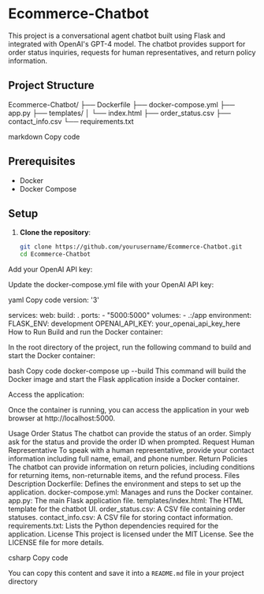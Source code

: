# Ecommerce-Chatbot

This project is a conversational agent chatbot built using Flask and integrated with OpenAI's GPT-4 model. The chatbot provides support for order status inquiries, requests for human representatives, and return policy information.

## Project Structure

Ecommerce-Chatbot/
├── Dockerfile
├── docker-compose.yml
├── app.py
├── templates/
│ └── index.html
├── order_status.csv
├── contact_info.csv
└── requirements.txt

markdown
Copy code

## Prerequisites

- Docker
- Docker Compose

## Setup

1. **Clone the repository**:

   ```bash
   git clone https://github.com/yourusername/Ecommerce-Chatbot.git
   cd Ecommerce-Chatbot
Add your OpenAI API key:

Update the docker-compose.yml file with your OpenAI API key:

yaml
Copy code
version: '3'

services:
  web:
    build: .
    ports:
      - "5000:5000"
    volumes:
      - .:/app
    environment:
      FLASK_ENV: development
      OPENAI_API_KEY: your_openai_api_key_here
How to Run
Build and run the Docker container:

In the root directory of the project, run the following command to build and start the Docker container:

bash
Copy code
docker-compose up --build
This command will build the Docker image and start the Flask application inside a Docker container.

Access the application:

Once the container is running, you can access the application in your web browser at http://localhost:5000.

Usage
Order Status
The chatbot can provide the status of an order. Simply ask for the status and provide the order ID when prompted.
Request Human Representative
To speak with a human representative, provide your contact information including full name, email, and phone number.
Return Policies
The chatbot can provide information on return policies, including conditions for returning items, non-returnable items, and the refund process.
Files Description
Dockerfile: Defines the environment and steps to set up the application.
docker-compose.yml: Manages and runs the Docker container.
app.py: The main Flask application file.
templates/index.html: The HTML template for the chatbot UI.
order_status.csv: A CSV file containing order statuses.
contact_info.csv: A CSV file for storing contact information.
requirements.txt: Lists the Python dependencies required for the application.
License
This project is licensed under the MIT License. See the LICENSE file for more details.

csharp
Copy code

You can copy this content and save it into a `README.md` file in your project directory
